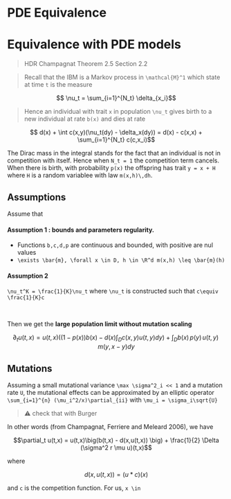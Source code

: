 # PDE Equivalence
# Equivalence with PDE models
> HDR Champagnat Theorem 2.5 Section 2.2

> Recall that the IBM is a Markov process in ``\mathcal{M}^1`` which state at time ``t`` is the measure
```math
    \nu_t = \sum_{i=1}^{N_t} \delta_{x_i}
```

> Hence an individual with trait ``x`` in population ``\nu_t`` gives birth to a new individual at rate ``b(x)`` and dies at rate
```math
    d(x) + \int c(x,y)(\nu_t(dy) - \delta_x(dy)) = d(x) - c(x,x) + \sum_{i=1}^{N_t} c(c,x_i)
```
The Dirac mass in the integral stands for the fact that an individual is not in competition with itself. Hence when ``N_t = 1`` the competition term cancels. When there is birth,  with probability ``p(x)`` the offspring has trait ``y = x + H`` where ``H`` is a random variablee with law ``m(x,h)\,dh``.

## Assumptions
Assume that
#### Assumption 1 : bounds and parameters regularity.
- Functions ``b,c,d,p`` are continuous and bounded, with positive are nul values
- ``\exists \bar{m}, \forall x \in D, h \in \R^d m(x,h) \leq \bar{m}(h)``

#### Assumption 2
``\nu_t^K = \frac{1}{K}\nu_t`` where ``\nu_t`` is constructed such that ``c\equiv \frac{1}{K}c``


 

Then we get the **large population limit without mutation scaling**

```math
    \partial_t u(t,x) = u(t,x) \left((1-p(x))b(x) -d(x) \int_D c(x,y) u(t,y) dy\right) + \int_D b(x) \, p(y) \, u(t,y) \, m(y,x-y)dy
```


## Mutations
Assuming a small mutational variance ``\max \sigma^2_i << 1`` and a mutation rate ``U``, the mutational effects can be approximated by an elliptic operator ``\sum_{i=1}^{n} (\mu_i^2/x)\partial_{ii}`` with ``\mu_i = \sigma_i\sqrt{U}``
> :warning: check that with Burger

In other words (from Champagnat, Ferriere and Meleard 2006), we have

```math
\partial_t u(t,x) =  u(t,x)\big(b(t,x) - d(x,u(t,x)) \big) + \frac{1}{2} \Delta (\sigma^2 r \mu u)(t,x)
```
where 
```math
d(x,u(t,x)) = (u \ast c)(x)
```
and ``c`` is the competition function.
For us, ``x \in ``